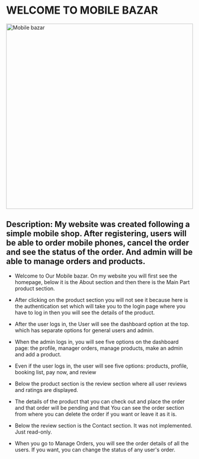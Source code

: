 
# WELCOME TO  MOBILE BAZAR

<a href="https://smart-mobile-bazar.web.app" target="_blank"><img src="https://i.ibb.co/8xszm9B/banner.png" width="100%" height="500px" alt="Mobile bazar"/></a>

## Description: My website was created following a simple mobile shop. After registering, users will be able to order mobile phones, cancel the order and see the status of the order. And admin will be able to manage orders and products.

+ Welcome to Our Mobile bazar. On my website you will first see the homepage, below it is the About section and then there is the Main Part product section.

+ After clicking on the product section you will not see it because here is the authentication set which will take you to the login page where you have to log in then you will see the details of the product.

+ After the user logs in, the User will see the dashboard option at the top.  which has separate options for general users and admin.

+ When the admin logs in, you will see five options on the dashboard page: the profile, manager orders, manage products, make an admin and add a product.

+ Even if the  user logs in, the user will see five options: products, profile,  booking list, pay now,  and review

+ Below the product section is the review section where all user reviews and ratings are displayed.

+ The details of the product that you can check out and place the order and that order will be pending and that You can see the order section from where you can delete the order if you want or leave it as it is.
 
+ Below the review section is the Contact section. It was not implemented. Just read-only.

+ When you go to Manage Orders, you will see the order details of all the users. If you want, you can change the status of any user's order. 
